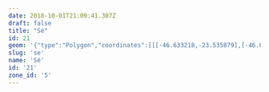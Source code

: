 ```yaml
---
date: 2018-10-01T21:09:41.307Z
draft: false
title: "Sé"
id: 21
geom: '{"type":"Polygon","coordinates":[[[-46.633218,-23.535879],[-46.633403,-23.53617],[-46.633647,-23.539049],[-46.633684,-23.539287],[-46.633731,-23.539292],[-46.633683,-23.53931],[-46.633671,-23.539572],[-46.633845,-23.541134],[-46.633915,-23.541314],[-46.634392,-23.542006],[-46.634378,-23.542069],[-46.635041,-23.543266],[-46.637719,-23.547367],[-46.638022,-23.547985],[-46.638785,-23.548897],[-46.638782,-23.549543],[-46.63829,-23.550362],[-46.637118,-23.551969],[-46.636899,-23.552478],[-46.636822,-23.55289],[-46.63681,-23.553434],[-46.636925,-23.554013],[-46.637082,-23.554449],[-46.637089,-23.554367],[-46.637263,-23.554803],[-46.637355,-23.554872],[-46.637459,-23.555316],[-46.637829,-23.556237],[-46.636697,-23.556555],[-46.634768,-23.556751],[-46.633147,-23.556702],[-46.628534,-23.556382],[-46.628011,-23.556187],[-46.627563,-23.555845],[-46.627345,-23.55554],[-46.626915,-23.554563],[-46.625223,-23.554357],[-46.625069,-23.554286],[-46.625484,-23.55375],[-46.625635,-23.553447],[-46.625529,-23.553348],[-46.625251,-23.553311],[-46.625035,-23.552102],[-46.625318,-23.552044],[-46.625108,-23.551259],[-46.624906,-23.551165],[-46.624975,-23.550809],[-46.625563,-23.549112],[-46.625986,-23.548549],[-46.626245,-23.548064],[-46.626332,-23.547752],[-46.626336,-23.547371],[-46.626525,-23.547367],[-46.626371,-23.544922],[-46.626246,-23.54492],[-46.626241,-23.544727],[-46.62676,-23.542755],[-46.627009,-23.542335],[-46.627592,-23.541755],[-46.627932,-23.541271],[-46.626313,-23.537649],[-46.633218,-23.535879]]]}'
slug: 'se'
name: 'Sé'
id: '21'
zone_id: '5'
---
```

		